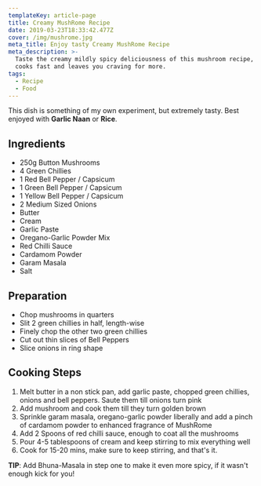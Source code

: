 ```yaml
---
templateKey: article-page
title: Creamy MushRome Recipe
date: 2019-03-23T18:33:42.477Z
cover: /img/mushrome.jpg
meta_title: Enjoy tasty Creamy MushRome Recipe
meta_description: >-
  Taste the creamy mildly spicy deliciousness of this mushroom recipe, that
  cooks fast and leaves you craving for more.
tags:
  - Recipe
  - Food
---
```

This dish is something of my own experiment, but extremely tasty. Best enjoyed with **Garlic Naan** or **Rice**.

## Ingredients

* 250g Button Mushrooms
* 4 Green Chillies
* 1 Red Bell Pepper / Capsicum
* 1 Green Bell Pepper / Capsicum
* 1 Yellow Bell Pepper / Capsicum
* 2 Medium Sized Onions
* Butter
* Cream
* Garlic Paste
* Oregano-Garlic Powder Mix
* Red Chilli Sauce
* Cardamom Powder
* Garam Masala
* Salt

## Preparation

* Chop mushrooms in quarters
* Slit 2 green chillies in half, length-wise
* Finely chop the other two green chillies
* Cut out thin slices of Bell Peppers
* Slice onions in ring shape

## Cooking Steps

1. Melt butter in a non stick pan, add garlic paste, chopped green chillies, onions and bell peppers. Saute them till onions turn pink
2. Add mushroom and cook them till they turn golden brown
3. Sprinkle garam masala, oregano-garlic powder liberally and add a pinch of cardamom powder to enhanced fragrance of MushRome
4. Add 2 Spoons of red chilli sauce, enough to coat all the mushrooms
5. Pour 4-5 tablespoons of cream and keep stirring to mix everything well
6. Cook for 15-20 mins, make sure to keep stirring, and that's it.

**TIP**: Add Bhuna-Masala in step one to make it even more spicy, if it wasn't enough kick for you!
